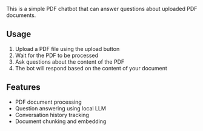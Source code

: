This is a simple PDF chatbot that can answer questions about uploaded PDF documents.

## Usage
1. Upload a PDF file using the upload button
2. Wait for the PDF to be processed
3. Ask questions about the content of the PDF
4. The bot will respond based on the content of your document

## Features
- PDF document processing
- Question answering using local LLM
- Conversation history tracking
- Document chunking and embedding
